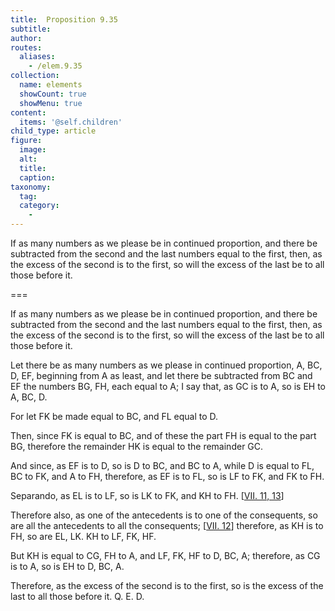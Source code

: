```yaml
---
title:  Proposition 9.35
subtitle: 
author:
routes:
  aliases:
    - /elem.9.35
collection:
  name: elements
  showCount: true
  showMenu: true
content:
  items: '@self.children'
child_type: article
figure:
  image:
  alt:
  title:
  caption:
taxonomy:
  tag:
  category:
    - 
---
```


<p>
       <hi rend="ital">If as many numbers as we please be in continued proportion, and there be subtracted from the second and the last numbers equal to the first, then, as the excess of the second is to the first, so will the excess of the last be to all those before it.</hi>
      </p>

===

<p>
       <span class="ital">If as many numbers as we please be in continued proportion, and there be subtracted from the second and the last numbers equal to the first, then, as the excess of the second is to the first, so will the excess of the last be to all those before it.</span>
      </p>

<p>Let there be as many numbers as we please in continued proportion, <span class="ital">A</span>, <span class="ital">BC</span>, <span class="ital">D</span>, <span class="ital">EF</span>, beginning from <span class="ital">A</span> as least, and let there be subtracted from <span class="ital">BC</span> and <span class="ital">EF</span> the numbers <span class="ital">BG</span>, <span class="ital">FH</span>, each equal to <span class="ital">A</span>; I say that, as <span class="ital">GC</span> is to <span class="ital">A</span>, so is <span class="ital">EH</span> to <span class="ital">A</span>, <span class="ital">BC</span>, <span class="ital">D</span>. 
      </p>

<p>For let <span class="ital">FK</span> be made equal to <span class="ital">BC</span>, and <span class="ital">FL</span> equal to <span class="ital">D</span>. </p>

<p>Then, since <span class="ital">FK</span> is equal to <span class="ital">BC</span>, and of these the part <span class="ital">FH</span> is equal to the part <span class="ital">BG</span>, therefore the remainder <span class="ital">HK</span> is equal to the remainder <span class="ital">GC</span>. </p>

<p>And since, as <span class="ital">EF</span> is to <span class="ital">D</span>, so is <span class="ital">D</span> to <span class="ital">BC</span>, and <span class="ital">BC</span> to <span class="ital">A</span>, while <span class="ital">D</span> is equal to <span class="ital">FL</span>, <span class="ital">BC</span> to <span class="ital">FK</span>, and <span class="ital">A</span> to <span class="ital">FH</span>, therefore, as <span class="ital">EF</span> is to <span class="ital">FL</span>, so is <span class="ital">LF</span> to <span class="ital">FK</span>, and <span class="ital">FK</span> to <span class="ital">FH</span>. </p>

<p><foreign lang="la">Separando</foreign>, as <span class="ital">EL</span> is to <span class="ital">LF</span>, so is <span class="ital">LK</span> to <span class="ital">FK</span>, and <span class="ital">KH</span> to <span class="ital">FH</span>. [<a href="/elem.7.11 elem.7.13">VII. 11, 13</a>] </p>

<p>Therefore also, as one of the antecedents is to one of the consequents, so are all the antecedents to all the consequents; [<a href="/elem.7.12">VII. 12</a>] therefore, as <span class="ital">KH</span> is to <span class="ital">FH</span>, so are <span class="ital">EL</span>, <span class="ital">LK</span>. <span class="ital">KH</span> to <span class="ital">LF</span>, <span class="ital">FK</span>, <span class="ital">HF</span>. </p>

<p>But <span class="ital">KH</span> is equal to <span class="ital">CG</span>, <span class="ital">FH</span> to <span class="ital">A</span>, and <span class="ital">LF</span>, <span class="ital">FK</span>, <span class="ital">HF</span> to <span class="ital">D</span>, <span class="ital">BC</span>, <span class="ital">A</span>; therefore, as <span class="ital">CG</span> is to <span class="ital">A</span>, so is <span class="ital">EH</span> to <span class="ital">D</span>, <span class="ital">BC</span>, <span class="ital">A</span>. </p>

<p>Therefore, as the excess of the second is to the first, so is the excess of the last to all those before it. Q. E. D.<pb n="421"/></p>
